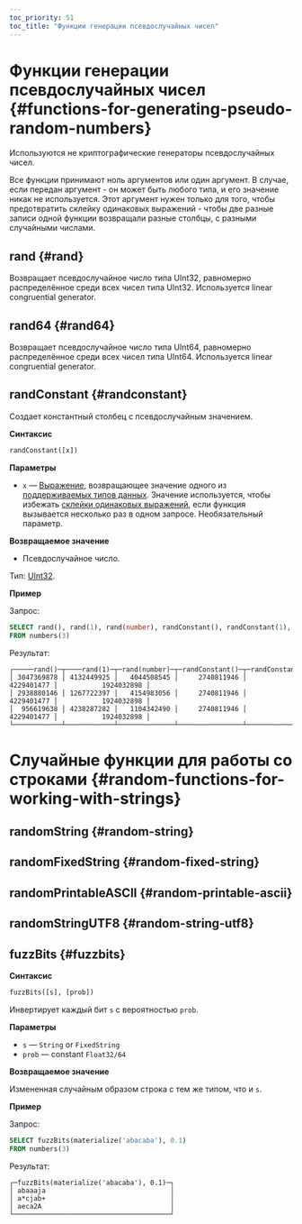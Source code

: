 ```yaml
---
toc_priority: 51
toc_title: "Функции генерации псевдослучайных чисел"
---
```


# Функции генерации псевдослучайных чисел {#functions-for-generating-pseudo-random-numbers}

Используются не криптографические генераторы псевдослучайных чисел.

Все функции принимают ноль аргументов или один аргумент.
В случае, если передан аргумент - он может быть любого типа, и его значение никак не используется.
Этот аргумент нужен только для того, чтобы предотвратить склейку одинаковых выражений - чтобы две разные записи одной функции возвращали разные столбцы, с разными случайными числами.

## rand {#rand}

Возвращает псевдослучайное число типа UInt32, равномерно распределённое среди всех чисел типа UInt32.
Используется linear congruential generator.

## rand64 {#rand64}

Возвращает псевдослучайное число типа UInt64, равномерно распределённое среди всех чисел типа UInt64.
Используется linear congruential generator.

## randConstant {#randconstant}

Создает константный столбец с псевдослучайным значением.

**Синтаксис**

``` sql
randConstant([x])
```

**Параметры**

-   `x` — [Выражение](../syntax.md#syntax-expressions), возвращающее значение одного из [поддерживаемых типов данных](../data-types/index.md#data_types). Значение используется, чтобы избежать [склейки одинаковых выражений](index.md#common-subexpression-elimination), если функция вызывается несколько раз в одном запросе. Необязательный параметр.

**Возвращаемое значение**

-   Псевдослучайное число.

Тип: [UInt32](../data-types/int-uint.md).

**Пример**

Запрос:

``` sql
SELECT rand(), rand(1), rand(number), randConstant(), randConstant(1), randConstant(number)
FROM numbers(3)
```

Результат:

``` text
┌─────rand()─┬────rand(1)─┬─rand(number)─┬─randConstant()─┬─randConstant(1)─┬─randConstant(number)─┐
│ 3047369878 │ 4132449925 │   4044508545 │     2740811946 │      4229401477 │           1924032898 │
│ 2938880146 │ 1267722397 │   4154983056 │     2740811946 │      4229401477 │           1924032898 │
│  956619638 │ 4238287282 │   1104342490 │     2740811946 │      4229401477 │           1924032898 │
└────────────┴────────────┴──────────────┴────────────────┴─────────────────┴──────────────────────┘
```

# Случайные функции для работы со строками {#random-functions-for-working-with-strings}

## randomString {#random-string}

## randomFixedString {#random-fixed-string}

## randomPrintableASCII {#random-printable-ascii}

## randomStringUTF8 {#random-string-utf8}

## fuzzBits {#fuzzbits}

**Синтаксис**

``` sql
fuzzBits([s], [prob])
```
Инвертирует каждый бит `s` с вероятностью `prob`.

**Параметры**

- `s` — `String` or `FixedString`
- `prob` — constant `Float32/64`

**Возвращаемое значение**

Измененная случайным образом строка с тем же типом, что и `s`.

**Пример**

Запрос:

``` sql
SELECT fuzzBits(materialize('abacaba'), 0.1)
FROM numbers(3)
```

Результат:

``` text
┌─fuzzBits(materialize('abacaba'), 0.1)─┐
│ abaaaja                               │
│ a*cjab+                               │
│ aeca2A                                │
└───────────────────────────────────────┘
```

